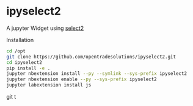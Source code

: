 ipyselect2
=======

A jupyter Widget using [select2](https://select2.org/)

Installation
```bash
cd /opt
git clone https://github.com/opentradesolutions/ipyselect2.git
cd ipyselect2
pip install -e .
jupyter nbextension install --py --symlink --sys-prefix ipyselect2
jupyter nbextension enable --py --sys-prefix ipyselect2
jupyter labextension install js
```
git t
